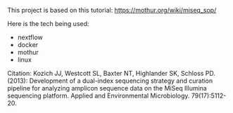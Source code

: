 This project is based on this tutorial: https://mothur.org/wiki/miseq_sop/

Here is the tech being used:
- nextflow
- docker
- mothur
- linux

Citation:
Kozich JJ, Westcott SL, Baxter NT, Highlander SK, Schloss PD. (2013): Development of a dual-index sequencing strategy and curation pipeline for analyzing amplicon sequence data on the MiSeq Illumina sequencing platform. Applied and Environmental Microbiology. 79(17):5112-20.